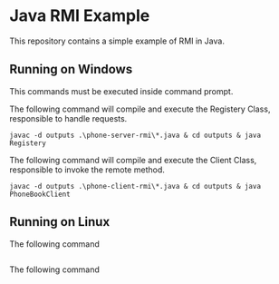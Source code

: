 # Java RMI Example

This repository contains a simple example of RMI in Java.

## Running on Windows

This commands must be executed inside command prompt.

The following command will compile and execute the Registery Class, responsible to handle requests.

```
javac -d outputs .\phone-server-rmi\*.java & cd outputs & java Registery
```

The following command will compile and execute the Client Class, responsible to invoke the remote method.

```
javac -d outputs .\phone-client-rmi\*.java & cd outputs & java PhoneBookClient
```

## Running on Linux

The following command

```

```

The following command

```

```
